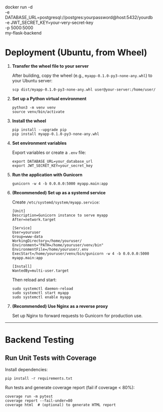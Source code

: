 docker run -d \
  -e DATABASE_URL=postgresql://postgres:yourpassword@host:5432/yourdb \
  -e JWT_SECRET_KEY=your-very-secret-key \
  -p 5000:5000 \
  my-flask-backend

# Deployment (Ubuntu, from Wheel)

1. **Transfer the wheel file to your server**
   
   After building, copy the wheel (e.g., `myapp-0.1.0-py3-none-any.whl`) to your Ubuntu server:
   
       scp dist/myapp-0.1.0-py3-none-any.whl user@your-server:/home/user/

2. **Set up a Python virtual environment**
   
       python3 -m venv venv
       source venv/bin/activate

3. **Install the wheel**
   
       pip install --upgrade pip
       pip install myapp-0.1.0-py3-none-any.whl

4. **Set environment variables**
   
   Export variables or create a `.env` file:
   
       export DATABASE_URL=your_database_url
       export JWT_SECRET_KEY=your_secret_key

5. **Run the application with Gunicorn**
   
       gunicorn -w 4 -b 0.0.0.0:5000 myapp.main:app

6. **(Recommended) Set up as a systemd service**
   
   Create `/etc/systemd/system/myapp.service`:
   
       [Unit]
       Description=Gunicorn instance to serve myapp
       After=network.target

       [Service]
       User=youruser
       Group=www-data
       WorkingDirectory=/home/youruser/
       Environment="PATH=/home/youruser/venv/bin"
       EnvironmentFile=/home/youruser/.env
       ExecStart=/home/youruser/venv/bin/gunicorn -w 4 -b 0.0.0.0:5000 myapp.main:app

       [Install]
       WantedBy=multi-user.target

   Then reload and start:

       sudo systemctl daemon-reload
       sudo systemctl start myapp
       sudo systemctl enable myapp

7. **(Recommended) Use Nginx as a reverse proxy**
   
   Set up Nginx to forward requests to Gunicorn for production use.

---

# Backend Testing

## Run Unit Tests with Coverage

Install dependencies:

    pip install -r requirements.txt

Run tests and generate coverage report (fail if coverage < 80%):

    coverage run -m pytest
    coverage report --fail-under=80
    coverage html  # (optional) to generate HTML report 